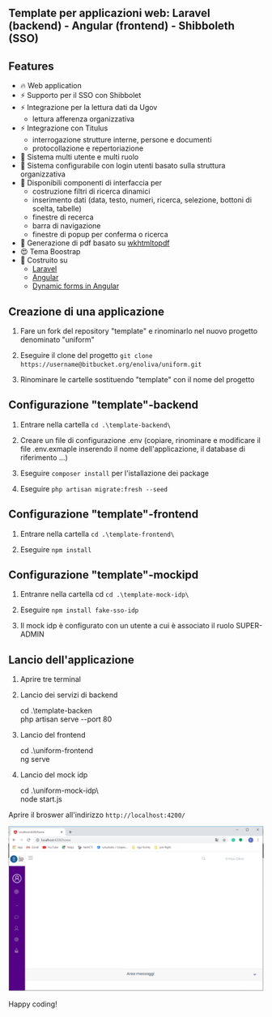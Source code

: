 Template per applicazioni web: Laravel (backend) - Angular (frontend) - Shibboleth (SSO)
-------------------------------

## Features

- 🔥 Web application 
- ⚡️ Supporto per il SSO con Shibbolet
- ⚡️ Integrazione per la lettura dati da Ugov
    - lettura afferenza organizzativa
- ⚡️ Integrazione con Titulus
    - interrogazione strutture interne, persone e documenti
    - protocollazione e repertoriazione
- 📝 Sistema multi utente e multi ruolo
- 📝 Sistema configurabile con login utenti basato sulla struttura organizzativa 
- 📝 Disponibili componenti di interfaccia per
    - costruzione filtri di ricerca dinamici
    - inserimento dati (data, testo, numeri, ricerca, selezione, bottoni di scelta, tabelle)
    - finestre di recerca
    - barra di navigazione
    - finestre di popup per conferma o ricerca
- 📝 Generazione di pdf basato su [wkhtmltopdf](https://github.com/barryvdh/laravel-snappy)
- 😍 Tema Boostrap 
- 💪 Costruito su 
    - [Laravel](https://laravel.com/) 
    - [Angular](https://angular.io/)
    - [Dynamic forms in Angular](https://formly.dev/)


## Creazione di una applicazione

1) Fare un fork del repository "template" e rinominarlo nel nuovo progetto denominato "uniform"

2) Eseguire il clone del progetto `git clone https://username@bitbucket.org/enoliva/uniform.git`

3) Rinominare le cartelle sostituendo "template" con il nome del progetto

## Configurazione "template"-backend

1) Entrare nella cartella `cd .\template-backend\`

2) Creare un file di configurazione .env (copiare, rinominare e modificare il file .env.exmaple inserendo il nome dell'applicazione, 
il database di riferimento ...)

3) Eseguire `composer install` per l'istallazione dei package

4) Eseguire `php artisan migrate:fresh --seed` 

## Configurazione "template"-frontend

1) Entrare nella cartella `cd .\template-frontend\`

2) Eseguire `npm install`
   
## Configurazione "template"-mockipd

1) Entranre nella cartella cd `cd .\template-mock-idp\`

2) Eseguire  `npm install fake-sso-idp`

3) Il mock idp è configurato con un utente a cui è associato il ruolo SUPER-ADMIN

## Lancio dell'applicazione

1) Aprire tre terminal

2) Lancio dei servizi di backend 
   
    cd .\template-backen\
    php artisan serve --port 80
    

3) Lancio del frontend
   
    cd .\uniform-frontend\
    ng serve
   

4) Lancio del mock idp

    cd .\uniform-mock-idp\  
    node start.js
    

Aprire il broswer all'indirizzo  `http://localhost:4200/`


![home](/.vscode/home.PNG)



Happy coding! 

